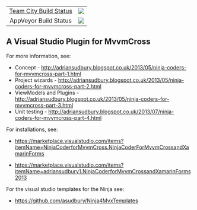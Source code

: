 <table align="center">
    <tr>
        <td align="center"><a href=http://vm-scorchio.westeurope.cloudapp.azure.com:888/viewType.html?buildTypeId=NinjaCoderForMvvmCross_Build&guest=1)>Team City Build Status</a></td>
        <td align="center"><a href="http://vm-scorchio.westeurope.cloudapp.azure.com:888/viewType.html?buildTypeId=NinjaCoderForMvvmCross_Build&guest=1">
	<img src="http://vm-scorchio.westeurope.cloudapp.azure.com:888/app/rest/builds/buildType:(id:NinjaCoderForMvvmCross_Build)/statusIcon"/>
</a></td>
    </tr>
    <tr>
        <td align="center">AppVeyor Build Status</td>
        <td align="center"><a href="https://ci.appveyor.com/project/asudbury/ninjacoderformvvmcross">
	<img src='https://ci.appveyor.com/api/projects/status/8f6toml9vxkd88op?svg=true'/>
</a></td>
    </tr>
</table>


## A Visual Studio Plugin for MvvmCross


For more information, see:

- Concept - http://adriansudbury.blogspot.co.uk/2013/05/ninja-coders-for-mvvmcross-part-1.html
- Project wizards - http://adriansudbury.blogspot.co.uk/2013/05/ninja-coders-for-mvvmcross-part-2.html
- ViewModels and Plugins - http://adriansudbury.blogspot.co.uk/2013/05/ninja-coders-for-mvvmcross-part-3.html
- Unit testing - http://adriansudbury.blogspot.co.uk/2013/07/ninja-coders-for-mvvmcross-part-4.html


For installations, see:

- https://marketplace.visualstudio.com/items?itemName=NinjaCoderforMvvmCross.NinjaCoderForMvvmCrossandXamarinForms

- https://marketplace.visualstudio.com/items?itemName=adriansudbury1.NinjaCoderforMvvmCrossandXamarinForms2013


For the visual studio templates for the Ninja see:

- https://github.com/asudbury/Ninja4MvxTemplates

